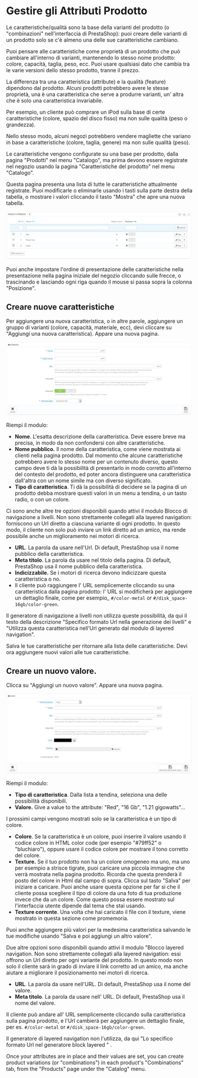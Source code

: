 # Gestire gli Attributi Prodotto

Le caratteristiche/qualità sono la base della varianti del prodotto (o "combinazioni" nell'interfaccia di PrestaShop): puoi creare delle varianti di un prodotto solo se c'è almeno una delle sue caratteristiche cambiano.

Puoi pensare alle caratteristiche come proprietà di un prodotto che può cambiare all'interno di varianti, mantenendo lo stesso nome prodotto: colore, capacità, taglia, peso, ecc. Puoi usare qualsiasi dato che cambia tra le varie versioni dello stesso prodotto, tranne il prezzo.

La differenza tra una caratteristica (attribute) e la qualità (feature) dipendono dal prodotto. Alcuni prodotti potrebbero avere le stesse proprietà, una è una caratteristica che serve a produrre varianti, un' altra che è solo una caratteristica invariabile.

Per esempio, un cliente può comprare un iPod sulla base di certe caratteristiche (colore, spazio del disco fisso) ma non sulle qualità (peso o grandezza).

Nello stesso modo, alcuni negozi potrebbero vendere magliette che variano in base a caratteristiche (colore, taglia, genere) ma non sulle qualità (peso).

Le caratteristiche vengono configurate su una base per prodotto, dalla pagina "Prodotti" nel menu "Catalogo", ma prima devono essere registrate nel negozio usando la pagina "Caratteristiche del prodotto" nel menu "Catalogo".

Questa pagina presenta una lista di tutte le caratteristiche attualmente registrate. Puoi modificarle o eliminarle usando i tasti sulla parte destra della tabella, o mostrare i valori cliccando il tasto "Mostra" che apre una nuova tabella.

![](../../../.gitbook/assets/50397212.png)

Puoi anche impostare l'ordine di presentazione delle caratteristiche nella presentazione nella pagina iniziale del negozio cliccando sulle frecce, o trascinando e lasciando ogni riga quando il mouse si passa sopra la colonna "Posizione".

## Creare nuove caratteristiche <a href="#gestirelecaratteristichedelprodotto-crearenuovecaratteristiche" id="gestirelecaratteristichedelprodotto-crearenuovecaratteristiche"></a>

Per aggiungere una nuova caratteristica, o in altre parole, aggiungere un gruppo di varianti (colore, capacità, materiale, ecc), devi cliccare su "Aggiungi una nuova caratteristica). Appare una nuova pagina.

![](../../../.gitbook/assets/50397209.png)

Riempi il modulo:

* **Nome**. L'esatta descrizione della caratteristica. Deve essere breve ma precisa, in modo da non confondersi con altre caratteristiche.
* **Nome pubblico.** Il nome della caratteristica, come viene mostrata ai clienti nella pagina prodotto. Dal momento che alcune caratteristiche potrebbero avere lo stesso nome per un contenuto diverso, questo campo deve ti dà la possibilità di presentarlo in modo corretto all'interno del contesto del prodotto, ed poter ancora distinguere una caratteristica dall'altra con un nome simile ma con diverso significato.
* **Tipo di caratteristica**. Ti dà la possibilità di decidere se la pagina di un prodotto debba mostrare questi valori in un menu a tendina, o un tasto radio, o con un colore.

Ci sono anche altre tre opzioni disponibili quando attivi il modulo Blocco di navigazione a livelli. Non sono strettamente collegati alla layered navigation: forniscono un Url diretto a ciascuna variante di ogni prodotto. In questo modo, il cliente non solo può inviare un link diretto ad un amico, ma rende possibile anche un miglioramento nei motori di ricerca.

* **URL**. La parola da usare nell'Url. Di default, PrestaShop usa il nome pubblico della caratteristica.
* **Meta titolo**. La parola da usare nel titolo della pagina. Di default, PrestaShop usa il nome pubblico della caratteristica.
* **Indicizzabile.** Se i motori di ricerca devono indicizzare questa caratteristica o no.
* Il cliente può raggiungere l' URL semplicemente cliccando su una caratteristica dalla pagina prodotto: l' URL si modificherà per aggiungere un dettaglio finale, come per esempio\_ `#/color-metal` or `#/disk_space-16gb/color-green`.

Il generatore di navigazione a livelli non utilizza queste possibilità, da qui il testo della descrizione "Specifico formato Url nella generazione dei livelli" e "Utilizza questa caratteristica nell'Url generato dal modulo di layered navigation".

Salva le tue caratteristiche per ritornare alla lista delle caratteristiche. Devi ora aggiungere nuovi valori alle tue caratteristiche.

## Creare un nuovo valore. <a href="#gestirelecaratteristichedelprodotto-creareunnuovovalore." id="gestirelecaratteristichedelprodotto-creareunnuovovalore."></a>

Clicca su "Aggiungi un nuovo valore". Appare una nuova pagina.

![](../../../.gitbook/assets/50397208.png)

Riempi il modulo:

* **Tipo di caratteristica**. Dalla lista a tendina, seleziona una delle possibilità disponibili.
* **Valore.** Give a value to the attribute: "Red", "16 Gb", "1.21 gigowatts"...

I prossimi campi vengono mostrati solo se la caratteristica è un tipo di colore.

* **Colore**. Se la caratteristica è un colore, puoi inserire il valore usando il codice colore  in HTML color code (per esempio "#79ff52" o "bluchiaro"), oppure usare il codice colore per mostrare il tono corretto del colore.
* **Texture.** Se il tuo prodotto non ha un colore omogeneo ma uno, ma uno per esempio a strisce tigrate, puoi caricare una piccola immagine che verrà mostrata  nella pagina prodotto. Ricorda che questa prenderà il posto del colore in Html dal campo di sopra. Clicca sul tasto "Salva" per iniziare a caricare. Puoi anche usare questa opzione per far si che il cliente possa scegliere il tipo di colore da una foto di tua produzione invece che da un colore. Come questo possa essere mostrato sul l'interfaccia utente  dipende dal tema che stai usando.
* **Texture corrente**. Una volta che hai caricato il file con il texture, viene mostrato in questa sezione come promemoria.

Puoi anche aggiungere più valori per la medesima caratteristica salvando le tue modifiche usando "Salva e poi aggiungi un altro valore".

Due altre opzioni sono disponibili quando attivi il modulo "Blocco layered navigation. Non sono strettamente collegati alla layered navigation: essi offrono un Url diretto per ogni variante del prodotto. In questo modo non solo il cliente sarà in grado di inviare il link corretto ad un amico, ma anche aiutare a migliorare il posizionamento nei motori di ricerca.

* **URL**. La parola da usare nell'URL. Di default, PrestaShop usa il nome del valore.
* **Meta titolo**. La parola da usare nell' URL. Di default, PrestaShop usa il nome del valore.

Il cliente può andare all' URL semplicemente cliccando sulla caratteristica sulla pagina prodotto, e l'Url cambierà per aggiungere un dettaglio finale, per es. `#/color-metal` or `#/disk_space-16gb/color-green`.

Il generatore di layered navigation non l'utilizza, da qui "Lo specifico formato Url nel generatore block layered " .

Once your attributes are in place and their values are set, you can create product variations (or "combinations") in each product's "Combinations" tab, from the "Products" page under the "Catalog" menu.
